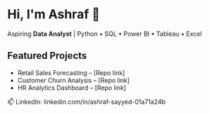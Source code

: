 # Hi, I'm Ashraf 👋
Aspiring **Data Analyst** | Python • SQL • Power BI • Tableau • Excel

## Featured Projects
- Retail Sales Forecasting – [Repo link]
- Customer Churn Analysis – [Repo link]
- HR Analytics Dashboard – [Repo link]

📫 LinkedIn: linkedin.com/in/ashraf-sayyed-01a71a24b
